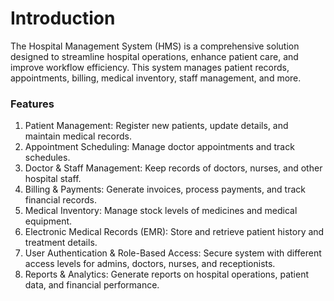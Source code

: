 # Introduction
The Hospital Management System (HMS) is a comprehensive solution designed to streamline hospital operations, enhance patient care, and improve workflow efficiency. This system manages patient records, appointments, billing, medical inventory, staff management, and more.

### Features
1. Patient Management: Register new patients, update details, and maintain medical records.
2. Appointment Scheduling: Manage doctor appointments and track schedules.
3. Doctor & Staff Management: Keep records of doctors, nurses, and other hospital staff.
4. Billing & Payments: Generate invoices, process payments, and track financial records.
5. Medical Inventory: Manage stock levels of medicines and medical equipment.
6. Electronic Medical Records (EMR): Store and retrieve patient history and treatment details.
7. User Authentication & Role-Based Access: Secure system with different access levels for admins, doctors, nurses, and receptionists.
8. Reports & Analytics: Generate reports on hospital operations, patient data, and financial performance.
